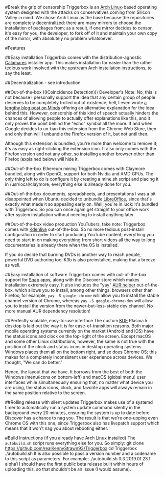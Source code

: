 #Break the grip of censorship
Triggerbox is an [Arch Linux](https://www.archlinux.org)-based operating system designed with the attacks on conservatives coming from Silicon Valley in mind. We chose Arch Linux as the base because the repositories are completely decentralized: there are many mirrors to choose the installation of packages from; as a result, if one mirror decides to censor, it's easy for you, the developer, to fork off of it and maintain your own copy of the mirror, with absolutely no problem whatsoever.

#Features

##Easy installation
Triggerbox comes with the distribution-agnostic [Calamares](https://calamares.io) installer app. This makes installation far easier than the rather tedious work involved with the upstream Arch installation instructions, to say the least.

##Decentralization - see introduction

##Out-of-the-box (((Coincidence Detection)))
Developer's Note: No, this is not because I personally support the idea that any certain group of people deserves to be completely trolled out of existence; hell, I even wrote [a lengthy blog post on Minds](https://www.minds.com/blog/view/925216309127471104) offering an alternative explanation for the idea behind this. However, censorship of this kind of speech actually hinders the chances of allowing people to actually offer explanations like this, and it only proves the point behind the "echo" symbol all the more. If and when Google decides to un-ban this extension from the Chrome Web Store, then and only then will I unbundle the Firefox version of it, but not until then.

Although this extension is bundled, you're more than welcome to remove it; it's as easy as right-clicking the extension icon. It also only comes with the Firefox version and not any other, so installing another browser other than Firefox (explained below) will hide it.

##Out-of-the-box Ethereum mining
Triggerbox comes with Claymore bundled, along with OpenCL support for both Nvidia and AMD GPUs. The only thing left to do is configure it by creating a mine.sh script and placing it in /usr/local/claymore; everything else is already done for you.

##Out-of-the-box documents, spreadsheets, and presentations
I was a bit disappointed when Ubuntu decided to unbundle [LibreOffice](https://www.libreoffice.org), since that's exactly what made it so appealing early on. Well, you're in luck: it's bundled with Triggerbox. So you can once again get straight to your office work after system installation without needing to install anything later.

##Out-of-the-box video production
YouTubers, take note: Triggerbox comes with [Kdenlive](https://kdenlive.org) out-of-the-box. So no more tedious post-install configuration in order to start producing YouTube content; everything you need to start in on making everything from short videos all the way to long documentaries is already there when the OS is installed.

If you do decide that burning DVDs is another way to reach people, powerful DVD authoring tool K3b is also preinstalled, making that a breeze as well.

##Easy installation of software
Triggerbox comes with out-of-the-box support for [Snap](http://snapcraft.io) apps, along with the Discover store which makes installation extremely easy. It also includes the "yay" [AUR helper](https://wiki.archlinux.org/index.php/AUR_helpers) out-of-the-box, which allows you to install, among other things, browsers other than Firefox; for example, `yay -S google-chrome` will allow you to install the stable channel version of Chrome, whereas `yay -S google-chrome-dev` will allow you to install the version from the newer-but-less-stable dev channel. No more manual AUR dependency resolution!

##Perfectly scalable, easy-to-use interface
The custom [KDE](https://www.kde.org) Plasma 5 desktop is laid out the way it is for ease-of-transition reasons. Both major mobile operating systems currently on the market (Android and iOS) have the status icons and clock on the top-right of the screen. Except macOS and some other Linux distributions, however, the same is not true with the position of the clock and status icons in desktop operating systems. Windows places them all on the bottom right, and so does Chrome OS; this makes for a completely inconsistent user experience across devices. We thought, "We can do better."

Hence, the layout that we have. It borrows from the best of both the Windows (menu/icons on bottom-left) and macOS (global menu) user interfaces while simultaneously ensuring that, no matter what device you are using, the status icons, clock, and favorite apps will always remain in the same position relative to the screen.

##Rolling release with silent updates
Triggerbox makes use of a systemd timer to automatically run a system update command silently in the background every 20 minutes, ensuring the system is up to date before Discover has a chance to nag you. The result is that we're one-upping even Chrome OS with this one, since Triggerbox also has livepatch support which means that it won't nag you about rebooting either.

#Build Instructions (if you already have Arch Linux installed)
The `autobuild.sh` script runs everything else for you. So simply:
    git clone https://github.com/realKennyStrawn93/Triggerbox
    cd Triggerbox
    ./autobuild.sh
It is also possible to pass a version number and a codename to this script as parameters. For example:
    ./autobuild.sh 0.3.2019.01.23.1 alpha1
I should have the first public beta release built within hours of uploading this, so that shouldn't be an issue (I would assume).
